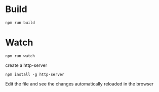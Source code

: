

# Build
```
npm run build
```

# Watch

```
npm run watch
```

create a http-server

```
npm install -g http-server
```

Edit the file and see the changes automatically reloaded in the browser
